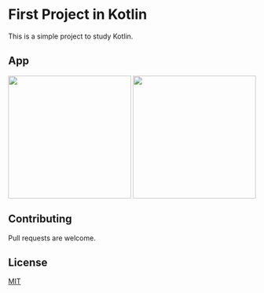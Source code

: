 # First Project in Kotlin

This is a simple project to study Kotlin.

## App

<image align="center" src="https://user-images.githubusercontent.com/8041904/68584546-9f0ba980-045e-11ea-95ff-799fc9804e05.png" width="250"/> <image align="center" src="https://user-images.githubusercontent.com/8041904/68584547-9f0ba980-045e-11ea-9c8d-5b78e61b57a5.png" width="250"/>

## Contributing
Pull requests are welcome.

## License
[MIT](https://choosealicense.com/licenses/mit/)
